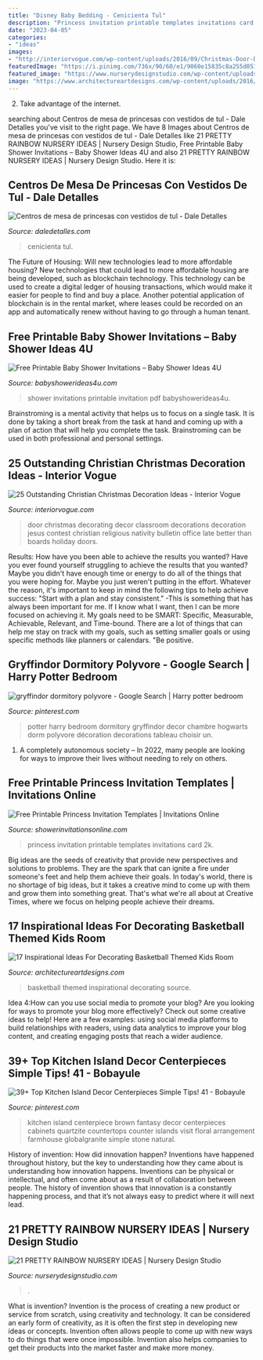 ```yaml
---
title: "Disney Baby Bedding - Cenicienta Tul"
description: "Princess invitation printable templates invitations card 2k"
date: "2023-04-05"
categories:
- "ideas"
images:
- "http://interiorvogue.com/wp-content/uploads/2016/09/Christmas-Door-Decorating-Contest.jpg"
featuredImage: "https://i.pinimg.com/736x/90/60/e1/9060e15835c8a255d05199f0f639ddf2.jpg"
featured_image: "https://www.nurserydesignstudio.com/wp-content/uploads/2020/05/RAINBOW-NURSERY-IDEAS-19.png"
image: "https://www.architectureartdesigns.com/wp-content/uploads/2016/11/1-32.jpg"
---
```



2. Take advantage of the internet.

	

		
searching about Centros de mesa de princesas con vestidos de tul - Dale Detalles you've visit to the right page. We have 8 Images about Centros de mesa de princesas con vestidos de tul - Dale Detalles like 21 PRETTY RAINBOW NURSERY IDEAS | Nursery Design Studio, Free Printable Baby Shower Invitations – Baby Shower Ideas 4U and also 21 PRETTY RAINBOW NURSERY IDEAS | Nursery Design Studio. Here it is:
		
    
## Centros De Mesa De Princesas Con Vestidos De Tul - Dale Detalles

<img loading=lazy src="https://i0.wp.com/www.daledetalles.com/wp-content/uploads/2016/04/cenicienta-vestido.jpg" onerror="this.onerror=null;this.src='https://tse3.mm.bing.net/th?id=OIP.XjzS3K44KBfzVtFXIc3eMgHaLE&amp;pid=15.1';" alt="Centros de mesa de princesas con vestidos de tul - Dale Detalles">

_Source: daledetalles.com_

>cenicienta tul. 

	

The Future of Housing: Will new technologies lead to more affordable housing?
New technologies that could lead to more affordable housing are being developed, such as blockchain technology. This technology can be used to create a digital ledger of housing transactions, which would make it easier for people to find and buy a place. Another potential application of blockchain is in the rental market, where leases could be recorded on an app and automatically renew without having to go through a human tenant.

    
## Free Printable Baby Shower Invitations – Baby Shower Ideas 4U

<img loading=lazy src="https://babyshowerideas4u.com/wp-content/uploads/2015/03/Free-baby-shower-Invitation-sunshine-flower.jpg" onerror="this.onerror=null;this.src='https://tse3.mm.bing.net/th?id=OIP.XJxuiiXMzoYsor1LS4UsiAHaKX&amp;pid=15.1';" alt="Free Printable Baby Shower Invitations – Baby Shower Ideas 4U">

_Source: babyshowerideas4u.com_

>shower invitations printable invitation pdf babyshowerideas4u. 

	

Brainstroming is a mental activity that helps us to focus on a single task. It is done by taking a short break from the task at hand and coming up with a plan of action that will help you complete the task. Brainstroming can be used in both professional and personal settings.

    
## 25 Outstanding Christian Christmas Decoration Ideas - Interior Vogue

<img loading=lazy src="http://interiorvogue.com/wp-content/uploads/2016/09/Christmas-Door-Decorating-Contest.jpg" onerror="this.onerror=null;this.src='https://tse3.mm.bing.net/th?id=OIP.BMPM7b80SZ89U73DmgRpOQHaJ4&amp;pid=15.1';" alt="25 Outstanding Christian Christmas Decoration Ideas - Interior Vogue">

_Source: interiorvogue.com_

>door christmas decorating decor classroom decorations decoration jesus contest christian religious nativity bulletin office late better than boards holiday doors. 

	

Results: How have you been able to achieve the results you wanted?
Have you ever found yourself struggling to achieve the results that you wanted? Maybe you didn't have enough time or energy to do all of the things that you were hoping for. Maybe you just weren't putting in the effort. Whatever the reason, it's important to keep in mind the following tips to help achieve success: 
"Start with a plan and stay consistent." -This is something that has always been important for me. If I know what I want, then I can be more focused on achieving it. My goals need to be SMART: Specific, Measurable, Achievable, Relevant, and Time-bound. There are a lot of things that can help me stay on track with my goals, such as setting smaller goals or using specific methods like planners or calendars. 
"Be positive.

    
## Gryffindor Dormitory Polyvore - Google Search | Harry Potter Bedroom

<img loading=lazy src="https://i.pinimg.com/736x/50/4f/2a/504f2a56b17de3cc0a0bbdb195f838f6--harry-potter-bedroom-bedroom-kids.jpg" onerror="this.onerror=null;this.src='https://tse1.mm.bing.net/th?id=OIP.qw7gHbMbvOculod14x43BAHaJ3&amp;pid=15.1';" alt="gryffindor dormitory polyvore - Google Search | Harry potter bedroom">

_Source: pinterest.com_

>potter harry bedroom dormitory gryffindor decor chambre hogwarts dorm polyvore décoration decorations tableau choisir un. 

	

1. A completely autonomous society – In 2022, many people are looking for ways to improve their lives without needing to rely on others.

    
## Free Printable Princess Invitation Templates | Invitations Online

<img loading=lazy src="https://www.showerinvitationsonline.com/wp-content/uploads/2017/09/Printable-Princess-Invitation-Card.jpg" onerror="this.onerror=null;this.src='https://tse1.mm.bing.net/th?id=OIP.XwH5ikUxPeZVxmIu-PxHjgHaKU&amp;pid=15.1';" alt="Free Printable Princess Invitation Templates | Invitations Online">

_Source: showerinvitationsonline.com_

>princess invitation printable templates invitations card 2k. 

	

Big ideas are the seeds of creativity that provide new perspectives and solutions to problems. They are the spark that can ignite a fire under someone's feet and help them achieve their goals. In today's world, there is no shortage of big ideas, but it takes a creative mind to come up with them and grow them into something great. That's what we're all about at Creative Times, where we focus on helping people achieve their dreams.

    
## 17 Inspirational Ideas For Decorating Basketball Themed Kids Room

<img loading=lazy src="https://www.architectureartdesigns.com/wp-content/uploads/2016/11/1-32.jpg" onerror="this.onerror=null;this.src='https://tse2.mm.bing.net/th?id=OIP.u1lXKGjVAbrWObvw4KAO-wHaFh&amp;pid=15.1';" alt="17 Inspirational Ideas For Decorating Basketball Themed Kids Room">

_Source: architectureartdesigns.com_

>basketball themed inspirational decorating source. 

	

Idea 4:How can you use social media to promote your blog?
Are you looking for ways to promote your blog more effectively? Check out some creative ideas to help! Here are a few examples: using social media platforms to build relationships with readers, using data analytics to improve your blog content, and creating engaging posts that reach a wider audience.

    
## 39+ Top Kitchen Island Decor Centerpieces Simple Tips! 41 - Bobayule

<img loading=lazy src="https://i.pinimg.com/736x/90/60/e1/9060e15835c8a255d05199f0f639ddf2.jpg" onerror="this.onerror=null;this.src='https://tse2.mm.bing.net/th?id=OIP.m3v7Fv7iTuuFq906w1ZgagHaJ3&amp;pid=15.1';" alt="39+ Top Kitchen Island Decor Centerpieces Simple Tips! 41 - Bobayule">

_Source: pinterest.com_

>kitchen island centerpiece brown fantasy decor centerpieces cabinets quartzite countertops counter islands visit floral arrangement farmhouse globalgranite simple stone natural. 

	

History of invention: How did innovation happen?
Inventions have happened throughout history, but the key to understanding how they came about is understanding how innovation happens. Inventions can be physical or intellectual, and often come about as a result of collaboration between people. The history of invention shows that innovation is a constantly happening process, and that it’s not always easy to predict where it will next lead.

    
## 21 PRETTY RAINBOW NURSERY IDEAS | Nursery Design Studio

<img loading=lazy src="https://www.nurserydesignstudio.com/wp-content/uploads/2020/05/RAINBOW-NURSERY-IDEAS-19.png" onerror="this.onerror=null;this.src='https://tse3.mm.bing.net/th?id=OIP.Gmm7J-dxcrSTbLYj8bGTkQHaKX&amp;pid=15.1';" alt="21 PRETTY RAINBOW NURSERY IDEAS | Nursery Design Studio">

_Source: nurserydesignstudio.com_

>. 

	

What is invention?
Invention is the process of creating a new product or service from scratch, using creativity and technology. It can be considered an early form of creativity, as it is often the first step in developing new ideas or concepts. Invention often allows people to come up with new ways to do things that were once impossible. Invention also helps companies to get their products into the market faster and make more money.

